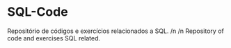 # SQL-Code

Repositório de códigos e exercícios relacionados a SQL.
/n
/n
Repository of code and exercises SQL related.
